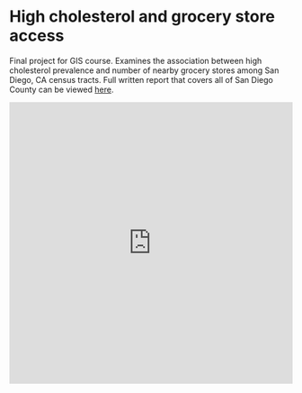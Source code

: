 # High cholesterol and grocery store access
 Final project for GIS course. Examines the association between high cholesterol prevalence and number of nearby grocery stores among San Diego, CA census tracts. Full written report that covers all of San Diego County can be viewed <a href="https://hicks017.github.io/MPH-GIS-Final/Documentation/GISProjectReportChristianHicks.pdf" target="_blank">here</a>.
<iframe src="https://storymaps.arcgis.com/stories/8a395caf050145c2a048219e69afcec9" width="100%" height="500px" frameborder="0" allowfullscreen allow="geolocation"></iframe>
